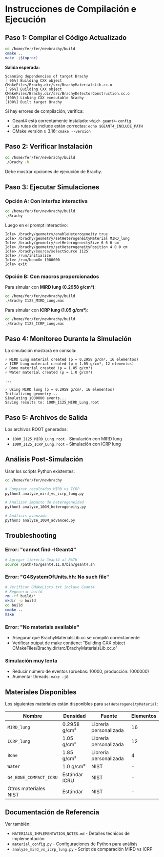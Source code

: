 # Instrucciones de Compilación e Ejecución

## Paso 1: Compilar el Código Actualizado

```bash
cd /home/fer/fer/newbrachy/build
cmake ..
make -j$(nproc)
```

**Salida esperada:**
```
Scanning dependencies of target Brachy
[ 95%] Building CXX object CMakeFiles/Brachy.dir/src/BrachyMaterialsLib.cc.o
[ 96%] Building CXX object CMakeFiles/Brachy.dir/src/BrachyDetectorConstruction.cc.o
[100%] Linking CXX executable Brachy
[100%] Built target Brachy
```

Si hay errores de compilación, verifica:
- Geant4 está correctamente instalado: `which geant4-config`
- Las rutas de include están correctas: `echo $GEANT4_INCLUDE_PATH`
- CMake versión ≥ 3.16: `cmake --version`

## Paso 2: Verificar Instalación

```bash
cd /home/fer/fer/newbrachy/build
./Brachy -h
```

Debe mostrar opciones de ejecución de Brachy.

## Paso 3: Ejecutar Simulaciones

### Opción A: Con interfaz interactiva

```bash
cd /home/fer/fer/newbrachy/build
./Brachy
```

Luego en el prompt interactivo:

```
Idle> /brachy/geometry/enableHeterogeneity true
Idle> /brachy/geometry/setHeterogeneityMaterial MIRD_lung
Idle> /brachy/geometry/setHeterogeneitySize 6 6 6 cm
Idle> /brachy/geometry/setHeterogeneityPosition 4 0 0 cm
Idle> /brachy/source/selectSource I125
Idle> /run/initialize
Idle> /run/beamOn 1000000
Idle> exit
```

### Opción B: Con macros proporcionados

Para simular con **MIRD lung (0.2958 g/cm³)**:
```bash
cd /home/fer/fer/newbrachy/build
./Brachy I125_MIRD_Lung.mac
```

Para simular con **ICRP lung (1.05 g/cm³)**:
```bash
cd /home/fer/fer/newbrachy/build
./Brachy I125_ICRP_Lung.mac
```

## Paso 4: Monitoreo Durante la Simulación

La simulación mostrará en consola:

```
✓ MIRD Lung material created (ρ = 0.2958 g/cm³, 16 elementos)
✓ ICRP Lung material created (ρ = 1.05 g/cm³, 12 elementos)
✓ Bone material created (ρ = 1.85 g/cm³)
✓ Water material created (ρ = 1.0 g/cm³)

...

✓ Using MIRD lung (ρ = 0.2958 g/cm³, 16 elementos)
Initializing geometry...
Simulating 1000000 events...
Saving results to: 100M_I125_MIRD_Lung.root
```

## Paso 5: Archivos de Salida

Los archivos ROOT generados:
- `100M_I125_MIRD_Lung.root` - Simulación con MIRD lung
- `100M_I125_ICRP_Lung.root` - Simulación con ICRP lung

## Análisis Post-Simulación

Usar los scripts Python existentes:

```bash
cd /home/fer/fer/newbrachy

# Comparar resultados MIRD vs ICRP
python3 analyze_mird_vs_icrp_lung.py

# Analizar impacto de heterogeneidad
python3 analyze_100M_heterogeneity.py

# Análisis avanzado
python3 analyze_100M_advanced.py
```

## Troubleshooting

### Error: "cannot find -lGeant4"
```bash
# Agregar librería Geant4 al PATH
source /path/to/geant4.11.0/bin/geant4.sh
```

### Error: "G4SystemOfUnits.hh: No such file"
```bash
# Verificar CMakeLists.txt incluye Geant4
# Regenerar build
rm -rf build/*
mkdir -p build
cd build
cmake ..
make
```

### Error: "No materials available"
- Asegurar que BrachyMaterialsLib.cc se compiló correctamente
- Verificar output de make contiene: "Building CXX object CMakeFiles/Brachy.dir/src/BrachyMaterialsLib.cc.o"

### Simulación muy lenta
- Reducir número de eventos (pruebas: 10000, producción: 1000000)
- Aumentar threads: `make -j8`

## Materiales Disponibles

Los siguientes materiales están disponibles para `setHeterogeneityMaterial`:

| Nombre | Densidad | Fuente | Elementos |
|--------|----------|--------|-----------|
| `MIRD_lung` | 0.2958 g/cm³ | Librería personalizada | 16 |
| `ICRP_lung` | 1.05 g/cm³ | Librería personalizada | 12 |
| `Bone` | 1.85 g/cm³ | Librería personalizada | 4 |
| `Water` | 1.0 g/cm³ | NIST | - |
| `G4_BONE_COMPACT_ICRU` | Estándar ICRU | NIST | - |
| Otros materiales NIST | Estándar | NIST | - |

## Documentación de Referencia

Ver también:
- `MATERIALS_IMPLEMENTATION_NOTES.md` - Detalles técnicos de implementación
- `material_config.py` - Configuraciones de Python para análisis
- `analyze_mird_vs_icrp_lung.py` - Script de comparación MIRD vs ICRP
